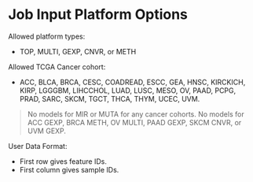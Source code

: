 # Job Input Platform Options

Allowed platform types:
+ TOP, MULTI, GEXP, CNVR, or METH

Allowed TCGA Cancer cohort:
+ ACC, BLCA, BRCA, CESC, COADREAD, ESCC, GEA, HNSC, KIRCKICH, KIRP, LGGGBM, LIHCCHOL, LUAD, LUSC, MESO, OV, PAAD, PCPG, PRAD, SARC, SKCM, TGCT, THCA, THYM, UCEC, UVM.

> No models for MIR or MUTA for any cancer cohorts. No models for ACC GEXP, BRCA METH, OV MULTI, PAAD GEXP, SKCM CNVR, or UVM
GEXP.

User Data Format:
+ First row gives feature IDs.
+ First column gives sample IDs.
